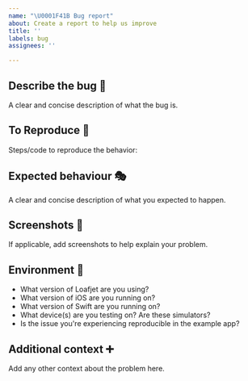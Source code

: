 ```yaml
---
name: "\U0001F41B Bug report"
about: Create a report to help us improve
title: ''
labels: bug
assignees: ''

---
```


<!--
Hi, thanks so much for opening an issue! 🤗

To better pinpoint (and solve) the issue you're experiencing, we could use some information on your behalf.
-->

## Describe the bug 🐞
A clear and concise description of what the bug is.

## To Reproduce 🤖
Steps/code to reproduce the behavior:
<!-- 
If the bug can be reproduced in the Loafjet example app, this is really helpful to us!

In some cases it can be really helpful to provide a short example of your code.
If so, please wrap these code blocks in backticks, like this:

```swift
*your code goes here*
```

Please, *do not* submit screenshots of code, instead copy and paste it as above.
 -->

## Expected behaviour 🎭
A clear and concise description of what you expected to happen.

## Screenshots 📸
If applicable, add screenshots to help explain your problem.

## Environment 🌳
- What version of Loafjet are you using?
- What version of iOS are you running on?
- What version of Swift are you running on?
- What device(s) are you testing on? Are these simulators?
- Is the issue you're experiencing reproducible in the example app?

## Additional context ➕
Add any other context about the problem here.
<!-- When referencing a dependency manager-related issue (think CocoaPods, Carthage, SwiftPM), please add its configuration file and version here. -->
